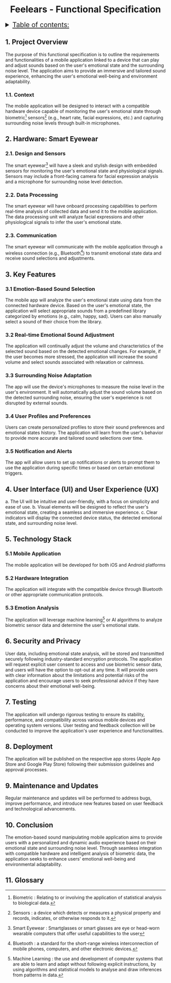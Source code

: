 <h1 style="text-align: center">Feelears - Functional Specification</h1>

<details>

<summary style="text-decoration: underline; font-size:150%">Table of contents:</summary>

- [1. Project Overview](#1-project-overview)
  - [1.1. Context](#11-context)
- [2. Hardware: Smart Eyewear](#2-hardware-smart-eyewear)
  - [2.1. Design and Sensors](#21-design-and-sensors)
  - [2.2. Data Processing](#22-data-processing)
  - [2.3. Communication](#23-communication)
- [3. Key Features](#3-key-features)
  - [3.1 Emotion-Based Sound Selection](#31-emotion-based-sound-selection)
  - [3.2 Real-time Emotional Sound Adjustment](#32-real-time-emotional-sound-adjustment)
  - [3.3 Surrounding Noise Adaptation](#33-surrounding-noise-adaptation)
  - [3.4 User Profiles and Preferences](#34-user-profiles-and-preferences)
  - [3.5 Notification and Alerts](#35-notification-and-alerts)
- [4. User Interface (UI) and User Experience (UX)](#4-user-interface-ui-and-user-experience-ux)
- [5. Technology Stack](#5-technology-stack)
  - [5.1 Mobile Application](#51-mobile-application)
  - [5.2 Hardware Integration](#52-hardware-integration)
  - [5.3 Emotion Analysis](#53-emotion-analysis)
- [6. Security and Privacy](#6-security-and-privacy)
- [7. Testing](#7-testing)
- [8. Deployment](#8-deployment)
- [9. Maintenance and Updates](#9-maintenance-and-updates)
- [10. Conclusion](#10-conclusion)
- [11. Glossary](#11-glossary)

</details>

## 1. Project Overview

The purpose of this functional specification is to outline the requirements and functionalities of a mobile application linked to a device that can play and adjust sounds based on the user's emotional state and the surrounding noise level. The application aims to provide an immersive and tailored sound experience, enhancing the user's emotional well-being and environment adaptability.

### 1.1. Context

The mobile application will be designed to interact with a compatible hardware device capable of monitoring the user's emotional state through biometric[^1] sensors[^2] (e.g., heart rate, facial expressions, etc.) and capturing surrounding noise levels through built-in microphones.

## 2. Hardware: Smart Eyewear

### 2.1. Design and Sensors

The smart eyewear[^3] will have a sleek and stylish design with embedded sensors for monitoring the user's emotional state and physiological signals.
Sensors may include a front-facing camera for facial expression analysis and a microphone for surrounding noise level detection.

### 2.2. Data Processing

The smart eyewear will have onboard processing capabilities to perform real-time analysis of collected data and send it to the mobile application.
The data processing unit will analyze facial expressions and other physiological signals to infer the user's emotional state.

### 2.3. Communication

The smart eyewear will communicate with the mobile application through a wireless connection (e.g., Bluetooth[^4]) to transmit emotional state data and receive sound selections and adjustments.

## 3. Key Features

### 3.1 Emotion-Based Sound Selection

The mobile app will analyze the user's emotional state using data from the connected hardware device.
Based on the user's emotional state, the application will select appropriate sounds from a predefined library categorized by emotions (e.g., calm, happy, sad).
Users can also manually select a sound of their choice from the library.

### 3.2 Real-time Emotional Sound Adjustment

The application will continually adjust the volume and characteristics of the selected sound based on the detected emotional changes.
For example, if the user becomes more stressed, the application will increase the sound volume and select sounds associated with relaxation or calmness.

### 3.3 Surrounding Noise Adaptation

The app will use the device's microphones to measure the noise level in the user's environment.
It will automatically adjust the sound volume based on the detected surrounding noise, ensuring the user's experience is not disrupted by external sounds.

### 3.4 User Profiles and Preferences

Users can create personalized profiles to store their sound preferences and emotional states history.
The application will learn from the user's behavior to provide more accurate and tailored sound selections over time.

### 3.5 Notification and Alerts

The app will allow users to set up notifications or alerts to prompt them to use the application during specific times or based on certain emotional triggers.

## 4. User Interface (UI) and User Experience (UX)

a. The UI will be intuitive and user-friendly, with a focus on simplicity and ease of use.
b. Visual elements will be designed to reflect the user's emotional state, creating a seamless and immersive experience.
c. Clear indicators will display the connected device status, the detected emotional state, and surrounding noise level.

## 5. Technology Stack

### 5.1 Mobile Application

The mobile application will be developed for both iOS and Android platforms

### 5.2 Hardware Integration

The application will integrate with the compatible device through Bluetooth or other appropriate communication protocols.

### 5.3 Emotion Analysis

The application will leverage machine learning[^5] or AI algorithms to analyze biometric sensor data and determine the user's emotional state.

## 6. Security and Privacy

User data, including emotional state analysis, will be stored and transmitted securely following industry-standard encryption protocols.
The application will request explicit user consent to access and use biometric sensor data, and users will have the option to opt-out at any time.
It will provide users with clear information about the limitations and potential risks of the application and encourage users to seek professional advice if they have concerns about their emotional well-being.

## 7. Testing

The application will undergo rigorous testing to ensure its stability, performance, and compatibility across various mobile devices and operating system versions.
User testing and feedback collection will be conducted to improve the application's user experience and functionalities.

## 8. Deployment

The application will be published on the respective app stores (Apple App Store and Google Play Store) following their submission guidelines and approval processes.

## 9. Maintenance and Updates

Regular maintenance and updates will be performed to address bugs, improve performance, and introduce new features based on user feedback and technological advancements.

## 10. Conclusion

The emotion-based sound manipulating mobile application aims to provide users with a personalized and dynamic audio experience based on their emotional state and surrounding noise level. Through seamless integration with compatible hardware and intelligent analysis of biometric data, the application seeks to enhance users' emotional well-being and environmental adaptability.

## 11. Glossary

[^1]: Biometric : Relating to or involving the application of statistical analysis to biological data.

[^2]: Sensors : a device which detects or measures a physical property and records, indicates, or otherwise responds to it.

[^3]: Smart Eyewear : Smartglasses or smart glasses are eye or head-worn wearable computers that offer useful capabilities to the user

[^4]: Bluetooth : a standard for the short-range wireless interconnection of mobile phones, computers, and other electronic devices.

[^5]: Machine Learning : the use and development of computer systems that are able to learn and adapt without following explicit instructions, by using algorithms and statistical models to analyse and draw inferences from patterns in data.
